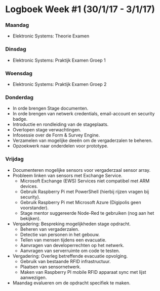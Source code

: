 # Logboek Week #1 (30/1/17 - 3/1/17)
### Maandag
* Elektronic Systems: Theorie Examen 


### Dinsdag
* Elektronic Systems: Praktijk Examen Groep 1


### Woensdag
* Elektronic Systems: Praktijk Examen Groep 2

### Donderdag
* In orde brengen Stage documenten.
* In orde brengen van netwerk credentials, email-account en security badge.
* Introductie en rondleiding van de stageplaats.
* Overlopen stage verwachtingen.
* Infosessie over de Form & Survey Engine.
* Verzamelen van mogelijke deeën om de vergaderzalen te beheren.
* Opzoekwerk naar onderdelen voor prototype.

### Vrijdag
* Documenteren mogelijke sensors voor vergaderzaal sensor array.
* Probleem linken van sensors met Exchange Service.
  * Microsoft Exchange (EWS) Services niet compatibel met ARM devices.
  * Gebruik Raspberry Pi met PowerShell (hierbij rijzen vragen bij security).
  * Gebruik Raspberry Pi met Microsoft Azure (Digipolis geen voorstander).
  * Stage mentor suggereerde Node-Red te gebruiken (nog aan het bekijken).
* Vergadering: Bespreking mogelijkheden stage opdracht.
  * Beheren van vergaderzalen.
  * Detectie van personen in het gebouw.
  * Tellen van mensen tijdens een evacuatie.
  * Aanvragen van developerrechten op het netwerk.
  * Aanvragen van serverruimte om code te testen. 
* Vergadering: Overleg betreffende evacuatie opvolging.
  * Gebruik van bestaande RFID infrastructuur.
  * Plaatsen van sensornetwerk.
  * Maken van Raspberry PI mobile RFID apparaat sync met lijst aanwezigen.
* Maandag evalueren om de opdracht specifiek te maken.